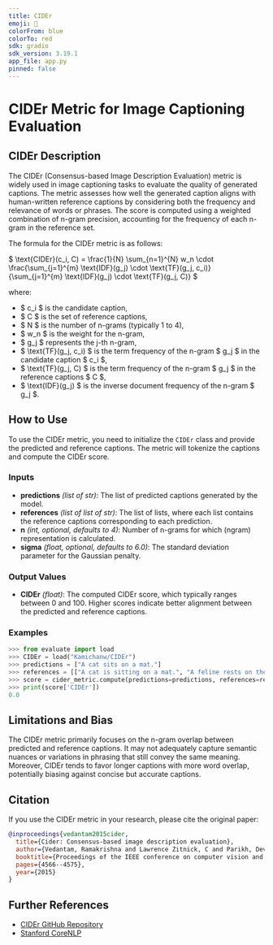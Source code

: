 ```yaml
---
title: CIDEr
emoji: 🐨
colorFrom: blue
colorTo: red
sdk: gradio
sdk_version: 3.19.1
app_file: app.py
pinned: false
---
```


# CIDEr Metric for Image Captioning Evaluation

## CIDEr Description
The CIDEr (Consensus-based Image Description Evaluation) metric is widely used in image captioning tasks to evaluate the quality of generated captions. The metric assesses how well the generated caption aligns with human-written reference captions by considering both the frequency and relevance of words or phrases. The score is computed using a weighted combination of n-gram precision, accounting for the frequency of each n-gram in the reference set.

The formula for the CIDEr metric is as follows:

$
\text{CIDEr}(c_i, C) = \frac{1}{N} \sum_{n=1}^{N} w_n \cdot \frac{\sum_{j=1}^{m} \text{IDF}(g_j) \cdot \text{TF}(g_j, c_i)}{\sum_{j=1}^{m} \text{IDF}(g_j) \cdot \text{TF}(g_j, C)}
$

where:
- $ c_i $ is the candidate caption,
- $ C $ is the set of reference captions,
- $ N $ is the number of n-grams (typically 1 to 4),
- $ w_n $ is the weight for the n-gram,
- $ g_j $ represents the j-th n-gram,
- $ \text{TF}(g_j, c_i) $ is the term frequency of the n-gram $ g_j $ in the candidate caption $ c_i $,
- $ \text{TF}(g_j, C) $ is the term frequency of the n-gram $ g_j $ in the reference captions $ C $,
- $ \text{IDF}(g_j) $ is the inverse document frequency of the n-gram $ g_j $.

## How to Use
To use the CIDEr metric, you need to initialize the `CIDEr` class and provide the predicted and reference captions. The metric will tokenize the captions and compute the CIDEr score.

### Inputs
- **predictions** *(list of str)*: The list of predicted captions generated by the model.
- **references** *(list of list of str)*: The list of lists, where each list contains the reference captions corresponding to each prediction.
- **n** *(int, optional, defaults to 4)*: Number of n-grams for which (ngram) representation is calculated.
- **sigma** *(float, optional, defaults to 6.0)*: The standard deviation parameter for the Gaussian penalty.

### Output Values
- **CIDEr** *(float)*: The computed CIDEr score, which typically ranges between 0 and 100. Higher scores indicate better alignment between the predicted and reference captions.

### Examples

```python
>>> from evaluate import load
>>> CIDEr = load("Kamichanw/CIDEr")
>>> predictions = ["A cat sits on a mat."]
>>> references = [["A cat is sitting on a mat.", "A feline rests on the mat."]]
>>> score = cider_metric.compute(predictions=predictions, references=references)
>>> print(score['CIDEr'])
0.0
```

## Limitations and Bias
The CIDEr metric primarily focuses on the n-gram overlap between predicted and reference captions. It may not adequately capture semantic nuances or variations in phrasing that still convey the same meaning. Moreover, CIDEr tends to favor longer captions with more word overlap, potentially biasing against concise but accurate captions.

## Citation
If you use the CIDEr metric in your research, please cite the original paper:

```bibtex
@inproceedings{vedantam2015cider,
  title={Cider: Consensus-based image description evaluation},
  author={Vedantam, Ramakrishna and Lawrence Zitnick, C and Parikh, Devi},
  booktitle={Proceedings of the IEEE conference on computer vision and pattern recognition},
  pages={4566--4575},
  year={2015}
}
```

## Further References
- [CIDEr GitHub Repository](https://github.com/tylin/coco-caption)
- [Stanford CoreNLP](https://stanfordnlp.github.io/CoreNLP/)
